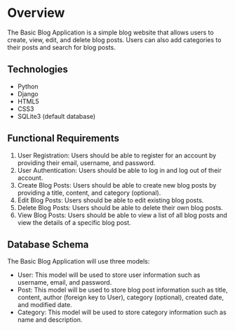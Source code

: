 <!DOCTYPE html>
<html>
  <head>
    <title>Technical Specification for Basic Blog Application</title>
  </head>
  <body>
    <h1>Overview</h1>
    <p>The Basic Blog Application is a simple blog website that allows users to create, view, edit, and delete blog posts. Users can also add categories to their posts and search for blog posts.</p>
    <h2>Technologies</h2>
    <ul>
      <li>Python</li>
      <li>Django</li>
      <li>HTML5</li>
      <li>CSS3</li>
      <li>SQLite3 (default database)</li>
    </ul>
    <h2>Functional Requirements</h2>
    <ol>
      <li>User Registration: Users should be able to register for an account by providing their email, username, and password.</li>
      <li>User Authentication: Users should be able to log in and log out of their account.</li>
      <li>Create Blog Posts: Users should be able to create new blog posts by providing a title, content, and category (optional).</li>
      <li>Edit Blog Posts: Users should be able to edit existing blog posts.</li>
      <li>Delete Blog Posts: Users should be able to delete their own blog posts.</li>
      <li>View Blog Posts: Users should be able to view a list of all blog posts and view the details of a specific blog post.</li>
    </ol>
    <h2>Database Schema</h2>
    <p>The Basic Blog Application will use three models:</p>
    <ul>
      <li>User: This model will be used to store user information such as username, email, and password.</li>
      <li>Post: This model will be used to store blog post information such as title, content, author (foreign key to User), category (optional), created date, and modified date.</li>
      <li>Category: This model will be used to store category information such as name and description.</li>
    </ul>
  </body>
</html>
